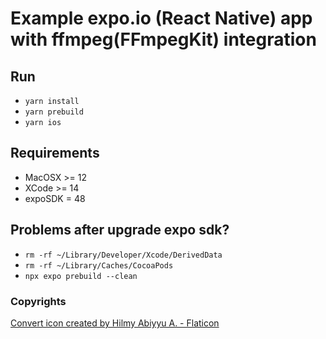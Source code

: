 # Example expo.io (React Native) app with ffmpeg(FFmpegKit) integration

## Run
- `yarn install`
- `yarn prebuild`
- `yarn ios`

## Requirements

- MacOSX >= 12
- XCode >= 14
- expoSDK = 48

## Problems after upgrade expo sdk?
- `rm -rf ~/Library/Developer/Xcode/DerivedData`
- `rm -rf ~/Library/Caches/CocoaPods`
- `npx expo prebuild --clean`

### Copyrights
[Convert icon created by Hilmy Abiyyu A. - Flaticon](https://www.flaticon.com/free-icons/convert)
